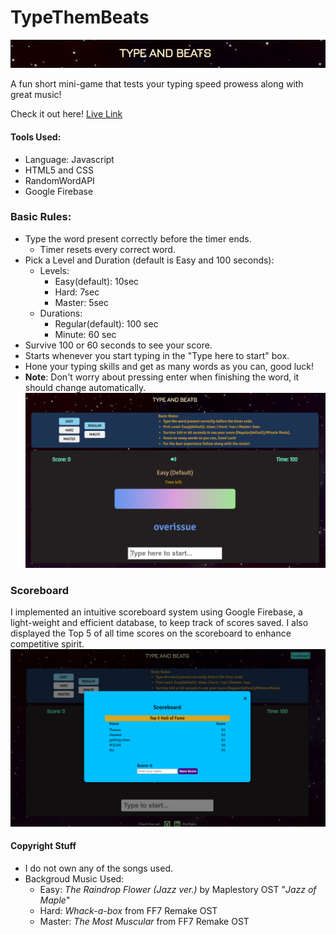 # TypeThemBeats
![TypeAndBeats Logo](https://github.com/danchau88/TypeAndBeats/blob/master/READMEimg/TABlogo.PNG)

A fun short mini-game that tests your typing speed prowess along with great music!

Check it out here! [Live Link](https://danchau88.github.io/TypeAndBeats/)

#### Tools Used:
* Language: Javascript
* HTML5 and CSS
* RandomWordAPI
* Google Firebase

### Basic Rules:
* Type the word present correctly before the timer ends.
  * Timer resets every correct word.
* Pick a Level and Duration (default is Easy and 100 seconds):
  * Levels:
    * Easy(default): 10sec
    * Hard: 7sec 
    * Master: 5sec
  * Durations:
    * Regular(default): 100 sec
    * Minute: 60 sec
* Survive 100 or 60 seconds to see your score.
* Starts whenever you start typing in the "Type here to start" box.
* Hone your typing skills and get as many words as you can, good luck!
* **Note**: Don't worry about pressing enter when finishing the word, it should change automatically.
![TypeAndBeats Home](https://github.com/danchau88/TypeAndBeats/blob/master/READMEimg/TypeAndBeats1.PNG)

### Scoreboard
I implemented an intuitive scoreboard system using Google Firebase, a light-weight and efficient database, to keep track of scores saved. I also displayed the Top 5 of all time scores on the scoreboard to enhance competitive spirit.
![TypeAndBeats Scoreboard](https://github.com/danchau88/TypeAndBeats/blob/master/READMEimg/CaptureScoreboard.PNG)

#### Copyright Stuff
* I do not own any of the songs used.
* Backgroud Music Used:
  * Easy: *The Raindrop Flower (Jazz ver.)* by Maplestory OST "*Jazz of Maple*"
  * Hard: *Whack-a-box* from FF7 Remake OST
  * Master: *The Most Muscular* from FF7 Remake OST
